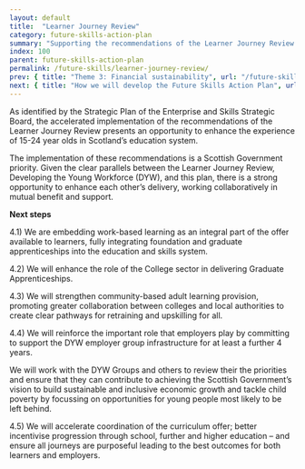 ```yaml
---
layout: default
title:  "Learner Journey Review"
category: future-skills-action-plan
summary: "Supporting the recommendations of the Learner Journey Review’s implementation."
index: 100
parent: future-skills-action-plan
permalink: /future-skills/learner-journey-review/
prev: { title: "Theme 3: Financial sustainability", url: "/future-skills/financial-sustainability/" }
next: { title: "How we will develop the Future Skills Action Plan", url: "/future-skills/develop-future-skills-action-plan/" }
---
```


As identified by the Strategic Plan of the Enterprise and Skills Strategic Board, the accelerated implementation of the recommendations of the Learner Journey Review presents an opportunity to enhance the experience of 15-24 year olds in Scotland’s education system.

The implementation of these recommendations is a Scottish Government priority. Given the clear parallels between the Learner Journey Review, Developing the Young Workforce (DYW), and this plan, there is a strong opportunity to enhance each other’s delivery, working collaboratively in mutual benefit and support.

**Next steps**

4.1) We are embedding work-based learning as an integral part of the offer available to learners, fully integrating foundation and graduate apprenticeships into the education and skills system.

4.2) We will enhance the role of the College sector in delivering Graduate Apprenticeships.

4.3) We will strengthen community-based adult learning provision, promoting greater collaboration between colleges and local authorities to create clear pathways for retraining and upskilling for all.

4.4) We will reinforce the important role that employers play by committing to support the DYW employer group infrastructure for at least a further 4 years.     

We will work with the DYW Groups and others to review their the priorities and ensure that they can contribute to achieving the Scottish Government’s vision to build sustainable and inclusive economic growth and tackle child poverty by focussing on opportunities for young people most likely to be left behind.

4.5) We will accelerate coordination of the curriculum offer; better incentivise progression through school, further and higher education – and ensure all journeys are purposeful leading to the best outcomes for both learners and employers.